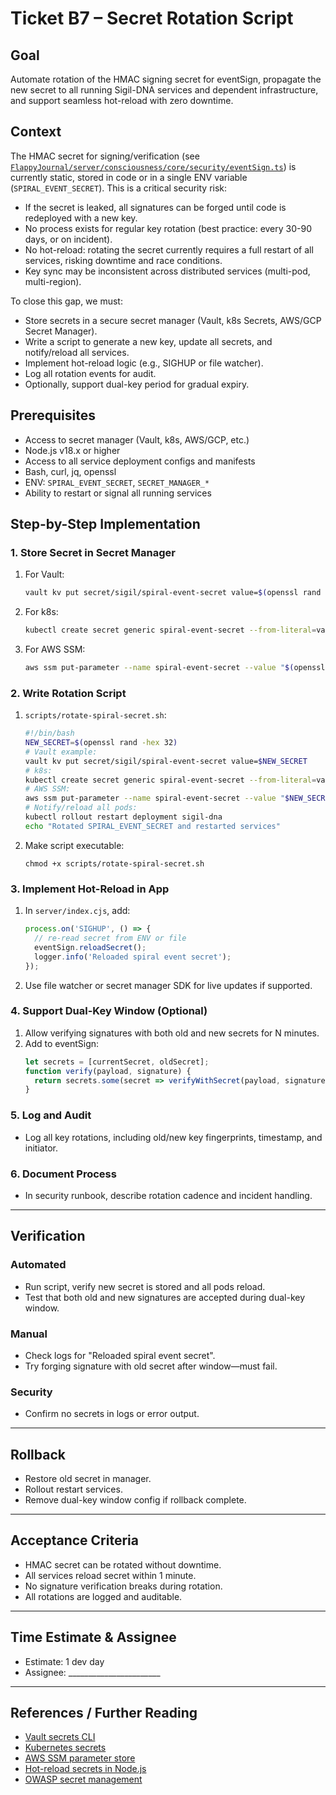 # Ticket B7 – Secret Rotation Script

## Goal
Automate rotation of the HMAC signing secret for eventSign, propagate the new secret to all running Sigil-DNA services and dependent infrastructure, and support seamless hot-reload with zero downtime.

## Context

The HMAC secret for signing/verification (see [`FlappyJournal/server/consciousness/core/security/eventSign.ts`](../../server/consciousness/core/security/eventSign.ts)) is currently static, stored in code or in a single ENV variable (`SPIRAL_EVENT_SECRET`). This is a critical security risk:
- If the secret is leaked, all signatures can be forged until code is redeployed with a new key.
- No process exists for regular key rotation (best practice: every 30-90 days, or on incident).
- No hot-reload: rotating the secret currently requires a full restart of all services, risking downtime and race conditions.
- Key sync may be inconsistent across distributed services (multi-pod, multi-region).

To close this gap, we must:
- Store secrets in a secure secret manager (Vault, k8s Secrets, AWS/GCP Secret Manager).
- Write a script to generate a new key, update all secrets, and notify/reload all services.
- Implement hot-reload logic (e.g., SIGHUP or file watcher).
- Log all rotation events for audit.
- Optionally, support dual-key period for gradual expiry.

## Prerequisites

- Access to secret manager (Vault, k8s, AWS/GCP, etc.)
- Node.js v18.x or higher
- Access to all service deployment configs and manifests
- Bash, curl, jq, openssl
- ENV: `SPIRAL_EVENT_SECRET`, `SECRET_MANAGER_*`
- Ability to restart or signal all running services

## Step-by-Step Implementation

### 1. Store Secret in Secret Manager

1. For Vault:
   ```bash
   vault kv put secret/sigil/spiral-event-secret value=$(openssl rand -hex 32)
   ```
2. For k8s:
   ```bash
   kubectl create secret generic spiral-event-secret --from-literal=value=$(openssl rand -hex 32)
   ```
3. For AWS SSM:
   ```bash
   aws ssm put-parameter --name spiral-event-secret --value "$(openssl rand -hex 32)" --type SecureString --overwrite
   ```

### 2. Write Rotation Script

1. `scripts/rotate-spiral-secret.sh`:
   ```bash
   #!/bin/bash
   NEW_SECRET=$(openssl rand -hex 32)
   # Vault example:
   vault kv put secret/sigil/spiral-event-secret value=$NEW_SECRET
   # k8s:
   kubectl create secret generic spiral-event-secret --from-literal=value=$NEW_SECRET --dry-run=client -o yaml | kubectl apply -f -
   # AWS SSM:
   aws ssm put-parameter --name spiral-event-secret --value "$NEW_SECRET" --type SecureString --overwrite
   # Notify/reload all pods:
   kubectl rollout restart deployment sigil-dna
   echo "Rotated SPIRAL_EVENT_SECRET and restarted services"
   ```

2. Make script executable:
   ```
   chmod +x scripts/rotate-spiral-secret.sh
   ```

### 3. Implement Hot-Reload in App

1. In `server/index.cjs`, add:
   ```js
   process.on('SIGHUP', () => {
     // re-read secret from ENV or file
     eventSign.reloadSecret();
     logger.info('Reloaded spiral event secret');
   });
   ```
2. Use file watcher or secret manager SDK for live updates if supported.

### 4. Support Dual-Key Window (Optional)

1. Allow verifying signatures with both old and new secrets for N minutes.
2. Add to eventSign:
   ```js
   let secrets = [currentSecret, oldSecret];
   function verify(payload, signature) {
     return secrets.some(secret => verifyWithSecret(payload, signature, secret));
   }
   ```

### 5. Log and Audit

- Log all key rotations, including old/new key fingerprints, timestamp, and initiator.

### 6. Document Process

- In security runbook, describe rotation cadence and incident handling.

---

## Verification

### Automated

- Run script, verify new secret is stored and all pods reload.
- Test that both old and new signatures are accepted during dual-key window.

### Manual

- Check logs for "Reloaded spiral event secret".
- Try forging signature with old secret after window—must fail.

### Security

- Confirm no secrets in logs or error output.

---

## Rollback

- Restore old secret in manager.
- Rollout restart services.
- Remove dual-key window config if rollback complete.

---

## Acceptance Criteria

- HMAC secret can be rotated without downtime.
- All services reload secret within 1 minute.
- No signature verification breaks during rotation.
- All rotations are logged and auditable.

---

## Time Estimate & Assignee

- Estimate: 1 dev day
- Assignee: _______________________

---

## References / Further Reading

- [Vault secrets CLI](https://developer.hashicorp.com/vault/docs/commands/kv/put)
- [Kubernetes secrets](https://kubernetes.io/docs/concepts/configuration/secret/)
- [AWS SSM parameter store](https://docs.aws.amazon.com/systems-manager/latest/userguide/systems-manager-parameter-store.html)
- [Hot-reload secrets in Node.js](https://medium.com/@danielsternlicht/how-to-hot-reload-your-nodejs-apps-secrets-in-production-67f7f8e9b37a)
- [OWASP secret management](https://cheatsheetseries.owasp.org/cheatsheets/Secrets_Management_Cheat_Sheet.html)